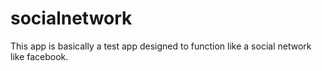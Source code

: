 # socialnetwork
This app is basically a test app designed to function like a social network like facebook. 
